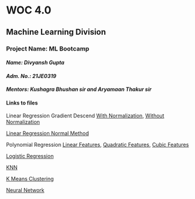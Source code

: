 # **WOC 4.0**
## **Machine Learning Division**
### Project Name: ML Bootcamp
#### _**Name: Divyansh Gupta**_

#### _**Adm. No.: 21JE0319**_

#### _**Mentors: Kushagra Bhushan sir and Aryamaan Thakur sir**_

#### Links to files

Linear Regression Gradient Descend [With Normalization](https://github.com/divyansh351/ML-Bootcamp-WOC/blob/main/LinRegGradDes.ipynb), [Without Normalization](https://github.com/divyansh351/ML-Bootcamp-WOC/blob/main/LinRegGradDesWithoutNormalize.ipynb)

[Linear Regression Normal Method](https://github.com/divyansh351/ML-Bootcamp-WOC/blob/main/LinearRegressionNormalModel.ipynb)

Polynomial Regression [Linear Features](https://github.com/divyansh351/ML-Bootcamp-WOC/blob/main/polyRegNormalModelLinFeat.ipynb), [Quadratic Features](https://github.com/divyansh351/ML-Bootcamp-WOC/blob/main/polyRegNormalModelQuadratic.ipynb), [Cubic Features](https://github.com/divyansh351/ML-Bootcamp-WOC/blob/main/polyRegNormalModelCubic.ipynb)

[Logistic Regression](https://github.com/divyansh351/ML-Bootcamp-WOC/blob/main/LogisticRegression.ipynb)

[KNN](https://github.com/divyansh351/ML-Bootcamp-WOC/blob/main/KNN.ipynb)

[K Means Clustering](https://github.com/divyansh351/ML-Bootcamp-WOC/blob/main/KMeansClustering.ipynb)

[Neural Network](https://github.com/divyansh351/ML-Bootcamp-WOC/blob/main/NeuralNetworks.ipynb)
